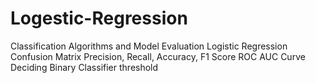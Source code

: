 # Logestic-Regression
Classification Algorithms and Model Evaluation Logistic Regression Confusion Matrix Precision, Recall, Accuracy, F1 Score ROC AUC Curve Deciding Binary Classifier threshold

